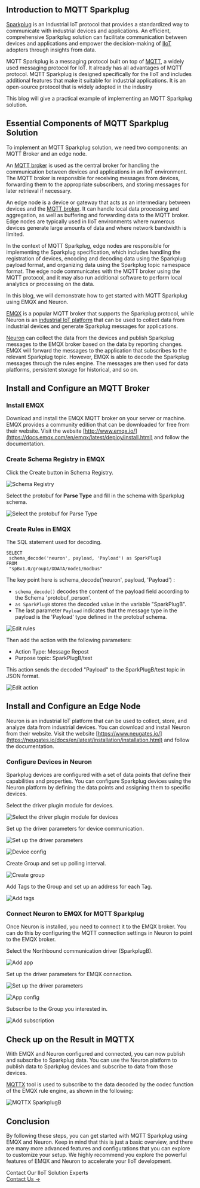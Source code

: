 ## Introduction to MQTT Sparkplug

[Sparkplug](https://www.emqx.com/en/blog/sparkplug-3-0-advancements-and-formalization-in-mqtt-for-iiot) is an Industrial IoT protocol that provides a standardized way to communicate with industrial devices and applications. An efficient, comprehensive Sparkplug solution can facilitate communication between devices and applications and empower the decision-making of [IIoT](https://www.emqx.com/en/blog/iiot-explained-examples-technologies-benefits-and-challenges) adopters through insights from data.

MQTT Sparkplug is a messaging protocol built on top of [MQTT](https://www.emqx.com/en/blog/the-easiest-guide-to-getting-started-with-mqtt), a widely used messaging protocol for IoT. It already has all advantages of MQTT protocol. MQTT Sparkplug is designed specifically for the IIoT and includes additional features that make it suitable for industrial applications. It is an open-source protocol that is widely adopted in the industry

This blog will give a practical example of implementing an MQTT Sparkplug solution.

## Essential Components of MQTT Sparkplug Solution

To implement an MQTT Sparkplug solution, we need two components: an MQTT Broker and an edge node.

An [MQTT broker](https://www.emqx.com/en/blog/the-ultimate-guide-to-mqtt-broker-comparison) is used as the central broker for handling the communication between devices and applications in an IIoT environment. The MQTT broker is responsible for receiving messages from devices, forwarding them to the appropriate subscribers, and storing messages for later retrieval if necessary.

An edge node is a device or gateway that acts as an intermediary between devices and the [MQTT broker](https://www.emqx.com/en/blog/the-ultimate-guide-to-mqtt-broker-comparison). It can handle local data processing and aggregation, as well as buffering and forwarding data to the MQTT broker. Edge nodes are typically used in IIoT environments where numerous devices generate large amounts of data and where network bandwidth is limited.

In the context of MQTT Sparkplug, edge nodes are responsible for implementing the Sparkplug specification, which includes handling the registration of devices, encoding and decoding data using the Sparkplug payload format, and organizing data using the Sparkplug topic namespace format. The edge node communicates with the MQTT broker using the MQTT protocol, and it may also run additional software to perform local analytics or processing on the data.

In this blog, we will demonstrate how to get started with MQTT Sparkplug using EMQX and Neuron.

[EMQX](https://www.emqx.io/) is a popular MQTT broker that supports the Sparkplug protocol, while Neuron is an [industrial IoT platform](https://www.emqx.com/en/blog/iiot-platform-key-components-and-5-notable-solutions) that can be used to collect data from industrial devices and generate Sparkplug messages for applications.

[Neuron](https://neugates.io/) can collect the data from the devices and publish Sparkplug messages to the EMQX broker based on the data by reporting changes. EMQX will forward the messages to the application that subscribes to the relevant Sparkplug topic. However, EMQX is able to decode the Sparkplug messages through the rules engine. The messages are then used for data platforms, persistent storage for historical, and so on.

## Install and Configure an MQTT Broker

### Install EMQX

Download and install the EMQX MQTT broker on your server or machine. EMQX provides a community edition that can be downloaded for free from their website. Visit the website [http://www.emqx.io/](https://docs.emqx.com/en/emqx/latest/deploy/install.html) and follow the documentation.

### Create Schema Registry in EMQX

Click the Create button in Schema Registry.

![Schema Registry](https://assets.emqx.com/images/414d1d19937f7b127bf078022516db5b.png)

Select the protobuf for **Parse Type** and fill in the schema with Sparkplug schema.

![Select the protobuf for **Parse Type**](https://assets.emqx.com/images/92713344955371feef0f189c2714564e.png)

### Create Rules in EMQX

The SQL statement used for decoding.

```
SELECT
 schema_decode('neuron', payload, 'Payload') as SparkPlugB
FROM
 "spBv1.0/group1/DDATA/node1/modbus"
```

The key point here is schema_decode('neuron', payload, 'Payload') :

- `schema_decode()` decodes the content of the payload field according to the Schema 'protobuf_person'.
- `as SparkPlugB` stores the decoded value in the variable "SparkPlugB".
- The last parameter `Payload` indicates that the message type in the payload is the 'Payload' type defined in the protobuf schema.

![Edit rules](https://assets.emqx.com/images/c86eaf113839e16ac2ef47fe65866ee2.png)

Then add the action with the following parameters:

- Action Type: Message Repost
- Purpose topic: SparkPlugB/test

This action sends the decoded "Payload" to the SparkPlugB/test topic in JSON format.

![Edit action](https://assets.emqx.com/images/a11c438376914cc10bda248d9dbace96.png)

## Install and Configure an Edge Node

Neuron is an industrial IoT platform that can be used to collect, store, and analyze data from industrial devices. You can download and install Neuron from their website. Visit the website [https://www.neugates.io/](https://neugates.io/docs/en/latest/installation/installation.html)  and follow the documentation.

### Configure Devices in Neuron

Sparkplug devices are configured with a set of data points that define their capabilities and properties. You can configure Sparkplug devices using the Neuron platform by defining the data points and assigning them to specific devices.

Select the driver plugin module for devices.

![Select the driver plugin module for devices](https://assets.emqx.com/images/dee478a56cabf28982d95bc30d15c440.png)

Set up the driver parameters for device communication.

![Set up the driver parameters](https://assets.emqx.com/images/95ddaf88bdb5cc305bf8110b9f1ca87c.png)

![Device config](https://assets.emqx.com/images/2da88ff4dddec3ae4ffaca60fa384170.png)

Create Group and set up polling interval.

![Create group](https://assets.emqx.com/images/aa91471395538ceb7a7edb054f4bff59.png)

Add Tags to the Group and set up an address for each Tag.

![Add tags](https://assets.emqx.com/images/fb215e69ffcbe4e8ec6d52ac23351935.png)

### Connect Neuron to EMQX for MQTT Sparkplug

Once Neuron is installed, you need to connect it to the EMQX broker. You can do this by configuring the MQTT connection settings in Neuron to point to the EMQX broker.

Select the Northbound communication driver (SparkplugB).

![Add app](https://assets.emqx.com/images/8a9ee5ab1a09cb5d70a62999e745722c.png)

Set up the driver parameters for EMQX connection.

![Set up the driver parameters](https://assets.emqx.com/images/c629e130b36ac53f66a21d9adfd8689a.png)

![App config](https://assets.emqx.com/images/64cbe0d49c98ab3dc482b6686f337223.png)

Subscribe to the Group you interested in.

![Add subscription](https://assets.emqx.com/images/a0f825a4446a6ab52153ec0a5da06efd.png)

## Check up on the Result in MQTTX

With EMQX and Neuron configured and connected, you can now publish and subscribe to Sparkplug data. You can use the Neuron platform to publish data to Sparkplug devices and subscribe to data from those devices.

[MQTTX](https://mqttx.app/) tool is used to subscribe to the data decoded by the codec function of the EMQX rule engine, as shown in the following:

![MQTTX SparkplugB](https://assets.emqx.com/images/38691752e5463c39951eddec129f91be.png)

## Conclusion

By following these steps, you can get started with MQTT Sparkplug using EMQX and Neuron. Keep in mind that this is just a basic overview, and there are many more advanced features and configurations that you can explore to customize your setup. We highly recommend you explore the powerful features of EMQX and Neuron to accelerate your IIoT development.



<section class="promotion">
    <div>
        Contact Our IIoT Solution Experts
    </div>
    <a href="https://www.emqx.com/en/contact?product=solutions" class="button is-gradient px-5">Contact Us →</a>
</section>
